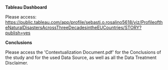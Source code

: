 **Tableau Dashboard**

Please access: https://public.tableau.com/app/profile/sebasti.o.rosalino5618/viz/ProfileoftheNaturalDisastersAcrossThreeDecadesintheEUCountries/STORY?publish=yes


**Conclusions**

Please access the 'Contextualization Document.pdf' for the Conclusions of the study and for the used Data Source, as well as all the Data Treatment Disclaimer.
